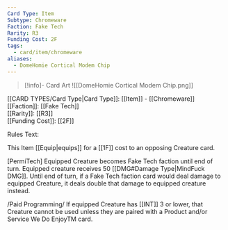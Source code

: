 ```yaml
---
Card Type: Item
Subtype: Chromeware
Faction: Fake Tech
Rarity: R3
Funding Cost: 2F
tags:
  - card/item/chromeware
aliases:
  - DomeHomie Cortical Modem Chip
---
```

> [!info]- Card Art
> ![[DomeHomie Cortical Modem Chip.png]]

[[CARD TYPES/Card Type|Card Type]]: [[Item]] - [[Chromeware]]  
[[Faction]]: [[Fake Tech]]  
[[Rarity]]: [[R3]]  
[[Funding Cost]]: [[2F]]  

Rules Text:  

This Item [[Equip|equips]] for a [[1F]] cost to an opposing Creature card.  

[PermiTech] Equipped Creature becomes Fake Tech faction until end of turn. 
Equipped creature receives 50 [[DMG#Damage Type|MindFuck DMG]]. 
Until end of turn, if a Fake Tech faction card would deal damage to equipped Creature, it deals double that damage to equipped creature instead.  

/Paid Programming/ If equipped Creature has [[INT]] 3 or lower, that Creature cannot be used unless they are paired with a Product and/or Service We Do EnjoyTM card.  